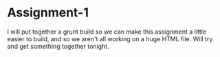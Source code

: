 Assignment-1
============

I will put together a grunt build so we can make this assignment a little easier to build, and so we aren't all
working on a huge HTML file. Will try and get something together tonight.
